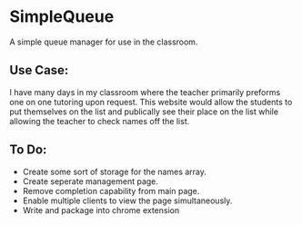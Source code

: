 # SimpleQueue
A simple queue manager for use in the classroom.

## Use Case:
I have many days in my classroom where the teacher primarily preforms one on one tutoring upon request.  This website would allow the students to put themselves on the list and publically see their place on the list while allowing the teacher to check names off the list.

## To Do:
- Create some sort of storage for the names array.
- Create seperate management page.
- Remove completion capability from main page.
- Enable multiple clients to view the page simultaneously.
- Write and package into chrome extension

